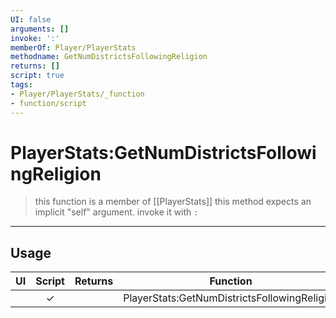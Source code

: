 ```yaml
---
UI: false
arguments: []
invoke: ':'
memberOf: Player/PlayerStats
methodname: GetNumDistrictsFollowingReligion
returns: []
script: true
tags:
- Player/PlayerStats/_function
- function/script
---
```

# PlayerStats:GetNumDistrictsFollowingReligion
> this function is a member of [[PlayerStats]]
> this method expects an implicit "self" argument. invoke it with `:`
-----
## Usage
|  UI | Script | Returns | Function | Arguments |
|:---:|:------:|-------:|:--------:|:---------|
| |✓||PlayerStats:GetNumDistrictsFollowingReligion||
